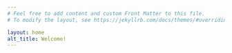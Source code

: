 ```yaml
---
# Feel free to add content and custom Front Matter to this file.
# To modify the layout, see https://jekyllrb.com/docs/themes/#overriding-theme-defaults

layout: home
alt_title: Welcome!
---
```

